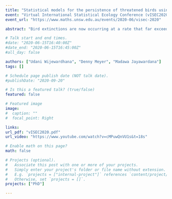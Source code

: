 ```yaml
---
title: "Statistical models for the persistence of threatened birds using citizen science data - PhD Research Overview"
event: "Virtual International Statistical Ecology Conference (vISEC2020)"
event_url: "https://www.maths.unsw.edu.au/events/2020-06/visec-2020"

abstract: "Bird extinctions are now occurring at a rate that far exceeds their speciation rate due to risk factors like climate change, habitat destruction, predation overhunting and toxic pollution. Each extinction diminishes the diversity and complexity of life on earth. If a bird species is lost, the benefits it might have been afforded are gone forever. There are no robust indicators of biodiversity conservation that can be used to complement existing national indicators of economic and social health. Therefore, this research addresses that important issue while implementing a robust persistence measure. The main objective of my research is to development of a novel and reliable measure of persistence to identify threatened bird species worldwide and extension of the results from birds to other animals."

# Talk start and end times.
#date: "2020-06-15T16:40:00Z"
#date_end: "2020-06-15T16:45:00Z"
#all_day: false

authors: ["Udani Wijewardhana", "Denny Meyer", "Madawa Jayawardana"]
tags: []

# Schedule page publish date (NOT talk date).
#publishDate: "2020-09-20"

# Is this a featured talk? (true/false)
featured: false

# Featured image
image:
#  caption: ""
#  focal_point: Right

links:
url_pdf: "vISEC2020.pdf"
url_video: "https://www.youtube.com/watch?v=cMPuwQnVU1s&t=18s"

# Enable math on this page?
math: false

# Projects (optional).
#   Associate this post with one or more of your projects.
#   Simply enter your project's folder or file name without extension.
#   E.g. `projects = ["internal-project"]` references `content/project/deep-learning/index.md`.
#   Otherwise, set `projects = []`.
projects: ["PhD"]

---
```

